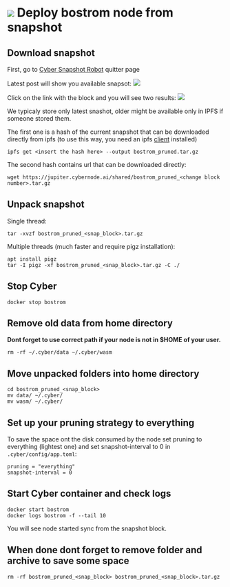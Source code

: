 # ![](https://ipfs.io/ipfs/QmWeAd87fZm1pMYyX9BmhnTrXYKCZLoyzMJMcSwNHfB6gU) Deploy bostrom node from snapshot

## Download snapshot
First, go to [Cyber Snapshot Robot](https://cyb.ai/network/bostrom/contract/bostrom137p3ll78yrlw3gtfltgwhdkz0qxke4z6mt9qe6) quitter page

Latest post will show you available snapsot:
![](https://ipfs.io/ipfs/QmWjcgseTj5GmGSC8z1X6wzD5Eh1wQv1RfBfChmafqcwvm)  


Сlick on the link with the block and you will see two results:
![](https://ipfs.io/ipfs/QmQvZegg39JnQ5EESgA3t9seCYSAF7nZyDZGRo1iUXLemi)

We typicaly store only latest snashot, older might be available only in IPFS if someone stored them.

The first one is a hash of the current snapshot that can be downloaded directly from ipfs (to use this way, you need an ipfs [client](https://docs.ipfs.tech/install/command-line/) installed)

```
ipfs get <insert the hash here> --output bostrom_pruned.tar.gz
```
The second hash contains url that can be downloaded directly:

```
wget https://jupiter.cybernode.ai/shared/bostrom_pruned_<change block number>.tar.gz
```

## Unpack snapshot

Single thread:

```
tar -xvzf bostrom_pruned_<snap_block>.tar.gz
```

Multiple threads (much faster and require pigz installation):

```
apt install pigz
tar -I pigz -xf bostrom_pruned_<snap_block>.tar.gz -C ./
```

## Stop Cyber 

```
docker stop bostrom
```

## Remove old data from home directory

**Dont forget to use correct path if your node is not in $HOME of your user.**

```
rm -rf ~/.cyber/data ~/.cyber/wasm
```

## Move unpacked folders into home directory

```
cd bostrom_pruned_<snap_block>
mv data/ ~/.cyber/
mv wasm/ ~/.cyber/
```

## Set up your pruning strategy to everything

To save the space ont the disk consumed by the node set pruning to everything (lightest one) and set snapshot-interval to 0 in `.cyber/config/app.toml`:

```
pruning = "everything"
snapshot-interval = 0
```

## Start Cyber container and check logs

```
docker start bostrom
docker logs bostrom -f --tail 10
```
You will see node started sync from the snapshot block.

## When done dont forget to remove folder and archive to save some space

```
rm -rf bostrom_pruned_<snap_block> bostrom_pruned_<snap_block>.tar.gz
```
